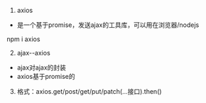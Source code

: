 1. axios
- 是一个基于promise，发送ajax的工具库，可以用在浏览器/nodejs

npm i axios

2. ajax--axios
- ajax对ajax的封装
- axios基于promise的

3. 格式：axios.get/post/get/put/patch(...接口).then()